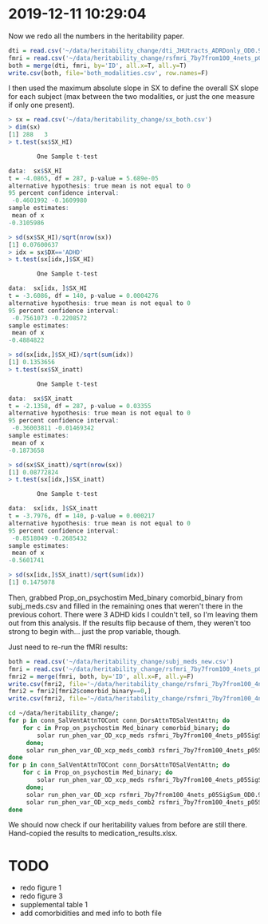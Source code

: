 # 2019-12-11 10:29:04

Now we redo all the numbers in the heritability paper.

```r
dti = read.csv('~/data/heritability_change/dti_JHUtracts_ADRDonly_OD0.95_withBaseAge_clean.csv')
fmri = read.csv('~/data/heritability_change/rsfmri_7by7from100_4nets_p05SigSum_OD0.95_12052019_clean.csv')
both = merge(dti, fmri, by='ID', all.x=T, all.y=T)
write.csv(both, file='both_modalities.csv', row.names=F)
```

I then used the maximum absolute slope in SX to define the overall SX slope for
each subject (max between the two modalities, or just the one measure if only
one present). 

```r
> sx = read.csv('~/data/heritability_change/sx_both.csv')
> dim(sx)
[1] 288   3
> t.test(sx$SX_HI)

        One Sample t-test

data:  sx$SX_HI
t = -4.0865, df = 287, p-value = 5.689e-05
alternative hypothesis: true mean is not equal to 0
95 percent confidence interval:
 -0.4601992 -0.1609980
sample estimates:
 mean of x 
-0.3105986 

> sd(sx$SX_HI)/sqrt(nrow(sx))
[1] 0.07600637
> idx = sx$DX=='ADHD'
> t.test(sx[idx,]$SX_HI)

        One Sample t-test

data:  sx[idx, ]$SX_HI
t = -3.6086, df = 140, p-value = 0.0004276
alternative hypothesis: true mean is not equal to 0
95 percent confidence interval:
 -0.7561073 -0.2208572
sample estimates:
 mean of x 
-0.4884822 

> sd(sx[idx,]$SX_HI)/sqrt(sum(idx))
[1] 0.1353656
> t.test(sx$SX_inatt)

        One Sample t-test

data:  sx$SX_inatt
t = -2.1358, df = 287, p-value = 0.03355
alternative hypothesis: true mean is not equal to 0
95 percent confidence interval:
 -0.36003811 -0.01469342
sample estimates:
 mean of x 
-0.1873658 

> sd(sx$SX_inatt)/sqrt(nrow(sx))
[1] 0.08772824
> t.test(sx[idx,]$SX_inatt)

        One Sample t-test

data:  sx[idx, ]$SX_inatt
t = -3.7976, df = 140, p-value = 0.000217
alternative hypothesis: true mean is not equal to 0
95 percent confidence interval:
 -0.8518049 -0.2685432
sample estimates:
 mean of x 
-0.5601741 

> sd(sx[idx,]$SX_inatt)/sqrt(sum(idx))
[1] 0.1475078
```

Then, grabbed Prop_on_psychostim    Med_binary  comorbid_binary from
subj_meds.csv and filled in the remaining ones that weren't there in the
previous cohort. There were 3 ADHD kids I couldn't tell, so I'm leaving them out
from this analysis. If the results flip because of them, they weren't too strong
to begin with... just the prop variable, though.

Just need to re-run the fMRI results:

```r
both = read.csv('~/data/heritability_change/subj_meds_new.csv')
fmri = read.csv('~/data/heritability_change/rsfmri_7by7from100_4nets_p05SigSum_OD0.95_12052019_clean.csv')
fmri2 = merge(fmri, both, by='ID', all.x=F, all.y=F)
write.csv(fmri2, file='~/data/heritability_change/rsfmri_7by7from100_4nets_p05SigSum_OD0.95_12052019_clean_meds.csv', row.names=F, quote=F, na='')
fmri2 = fmri2[fmri2$comorbid_binary==0,]
write.csv(fmri2, file='~/data/heritability_change/rsfmri_7by7from100_4nets_p05SigSum_OD0.95_12052019_clean_meds_nocomorbid.csv', row.names=F, quote=F, na='')
```

```bash
cd ~/data/heritability_change/;
for p in conn_SalVentAttnTOCont conn_DorsAttnTOSalVentAttn; do
    for c in Prop_on_psychostim Med_binary comorbid_binary; do
        solar run_phen_var_OD_xcp_meds rsfmri_7by7from100_4nets_p05SigSum_OD0.95_12052019_clean_meds $p $c;
     done;
     solar run_phen_var_OD_xcp_meds_comb3 rsfmri_7by7from100_4nets_p05SigSum_OD0.95_12052019_clean_meds $p;
done
for p in conn_SalVentAttnTOCont conn_DorsAttnTOSalVentAttn; do
    for c in Prop_on_psychostim Med_binary; do
        solar run_phen_var_OD_xcp_meds rsfmri_7by7from100_4nets_p05SigSum_OD0.95_12052019_clean_meds_nocomorbid $p $c;
     done;
     solar run_phen_var_OD_xcp rsfmri_7by7from100_4nets_p05SigSum_OD0.95_12052019_clean_meds_nocomorbid ${p}
     solar run_phen_var_OD_xcp_meds_comb2 rsfmri_7by7from100_4nets_p05SigSum_OD0.95_12052019_clean_meds_nocomorbid $p;
done
```

We should now check if our heritability values from before are still there.
Hand-copied the results to medication_results.xlsx.



# TODO
* redo figure 1
* redo figure 3
* supplemental table 1
* add comorbidities and med info to both file
